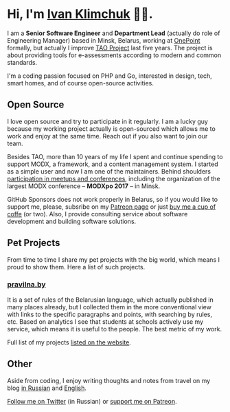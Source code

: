 # Hi, I'm [Ivan Klimchuk](https://klimchuk.com/) 👋🏼.

I am a **Senior Software Engineer** and **Department Lead** (actually do role of Engineering Manager) based in Minsk, Belarus, working at [OnePoint](https://1pt.com/) formally, but actually I improve [TAO Project](https://www.taotesting.com/) last five years. The project is about providing tools for e-assessments according to modern and common standards.

I'm a coding passion focused on PHP and Go, interested in design, tech, smart homes, and of course open-source activities.

## Open Source

I love open source and try to participate in it regularly. I am a lucky guy because my working project actually is open-sourced which allows me to work and enjoy at the same time. Reach out if you also want to join our team.

Besides TAO, more than 10 years of my life I spent and continue spending to support MODX, a framework, and a content management system. I started as a simple user and now I am one of the maintainers. Behind shoulders [participation in meetups and conferences](https://klimchuk.com/talks/), including the organization of the largest MODX conference – **MODXpo 2017** – in Minsk.

GitHub Sponsors does not work properly in Belarus, so if you would like to support me, please, subsribe on my [Patreon page](https://www.patreon.com/ivanklimchuk) or just [buy me a cup of coffe](https://www.buymeacoffee.com/alroniks) (or two). Also, I provide consulting service about software development and building software solutions.

## Pet Projects

From time to time I share my pet projects with the big world, which means I proud to show them. Here a list of such projects.

### [pravilna.by](https://pravilna.by/)
It is a set of rules of the Belarusian language, which actually published in many places already, but I collected them in the more conventional view with links to the specific paragraphs and points, with searching by rules, etc. Based on analytics I see that students at schools actively use my service, which means it is useful to the people. The best metric of my work.

Full list of my projects [listed on the website](https://klimchuk.com/projects/).

## Other

Aside from coding, I enjoy writing thoughts and notes from travel on my blog [in Russian](https://klimchuk.by/notes/) and [English](https://klimchuk.com/notes/).

[Follow me on Twitter](https://twitter.com/iklimchuk) (in Russian) or [support me on Patreon](https://www.patreon.com/ivanklimchuk).
